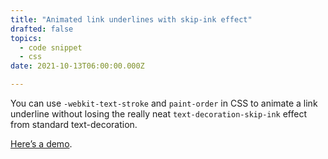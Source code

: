 ```yaml
---
title: "Animated link underlines with skip-ink effect"
drafted: false
topics:
  - code snippet
  - css
date: 2021-10-13T06:00:00.000Z

---
```


You can use `-webkit-text-stroke` and `paint-order` in CSS to animate a link underline without losing the really neat `text-decoration-skip-ink` effect from standard text-decoration.  

[Here’s a demo](https://codepen.io/xdesro/pen/JjgxqLy).

<!-- TODO fix console errors coming from this -->
<!-- <p class="codepen" data-height="300" data-theme-id="37307" 
crossorigin data-default-tab="css,result" data-slug-hash="JjgxqLy" data-pen-title="Animated Underline with text-decoration-skip-ink Effect" data-user="xdesro" style="height: 300px; box-sizing: border-box; display: flex; align-items: center; justify-content: center; border: 2px solid; margin: 1em 0; padding: 1em;">
  <span>See the Pen <a href="https://codepen.io/xdesro/pen/JjgxqLy">
  Animated Underline with text-decoration-skip-ink Effect</a> by Henry Desroches (<a href="https://codepen.io/xdesro">@xdesro</a>)
  on <a href="https://codepen.io">CodePen</a>.</span>
</p>
<script async src="https://cpwebassets.codepen.io/assets/embed/ei.js"></script> -->
